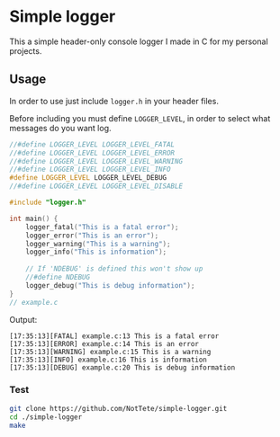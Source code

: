 # Simple logger
This a simple header-only console logger I made in C for my personal projects.



## Usage
In order to use just include `logger.h` in your header files. 

Before including you must define `LOGGER_LEVEL`, in order to select what messages do you want log.
```c
//#define LOGGER_LEVEL LOGGER_LEVEL_FATAL
//#define LOGGER_LEVEL LOGGER_LEVEL_ERROR
//#define LOGGER_LEVEL LOGGER_LEVEL_WARNING
//#define LOGGER_LEVEL LOGGER_LEVEL_INFO
#define LOGGER_LEVEL LOGGER_LEVEL_DEBUG
//#define LOGGER_LEVEL LOGGER_LEVEL_DISABLE

#include "logger.h"

int main() {
    logger_fatal("This is a fatal error");
    logger_error("This is an error");
    logger_warning("This is a warning");
    logger_info("This is information");
    
    // If 'NDEBUG' is defined this won't show up
    //#define NDEBUG
    logger_debug("This is debug information");
}
// example.c
``` 
Output:
```
[17:35:13][FATAL] example.c:13 This is a fatal error
[17:35:13][ERROR] example.c:14 This is an error
[17:35:13][WARNING] example.c:15 This is a warning
[17:35:13][INFO] example.c:16 This is information
[17:35:13][DEBUG] example.c:20 This is debug information
```
### Test
```bash
git clone https://github.com/NotTete/simple-logger.git
cd ./simple-logger
make
```
